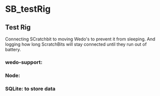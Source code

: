 # SB_testRig
## Test Rig
Connecting SCratchbit to moving Wedo's to prevent it from sleeping. And logging how long ScratchBits will stay connected until they run out of battery.

### wedo-support:
### Node:
### SQLite: to store data
